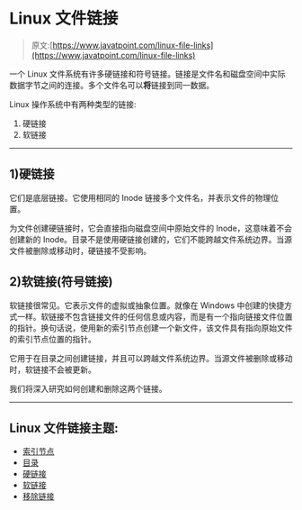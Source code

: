 # Linux 文件链接

> 原文:[https://www.javatpoint.com/linux-file-links](https://www.javatpoint.com/linux-file-links)

一个 Linux 文件系统有许多硬链接和符号链接。链接是文件名和磁盘空间中实际数据字节之间的连接。多个文件名可以**将**链接到同一数据。

Linux 操作系统中有两种类型的链接:

1.  硬链接
2.  软链接

* * *

## 1)硬链接

它们是底层链接。它使用相同的 Inode 链接多个文件名，并表示文件的物理位置。

为文件创建硬链接时，它会直接指向磁盘空间中原始文件的 Inode，这意味着不会创建新的 Inode。目录不是使用硬链接创建的，它们不能跨越文件系统边界。当源文件被删除或移动时，硬链接不受影响。

## 2)软链接(符号链接)

软链接很常见。它表示文件的虚拟或抽象位置。就像在 Windows 中创建的快捷方式一样。软链接不包含链接文件的任何信息或内容，而是有一个指向链接文件位置的指针。换句话说，使用新的索引节点创建一个新文件，该文件具有指向原始文件的索引节点位置的指针。

它用于在目录之间创建链接，并且可以跨越文件系统边界。当源文件被删除或移动时，软链接不会被更新。

我们将深入研究如何创建和删除这两个链接。

* * *

## Linux 文件链接主题:

*   [索引节点](linux-inodes)
*   [目录](linux-file-links-directories)
*   [硬链接](linux-hard-links)
*   [软链接](linux-symbolic-links)
*   [移除链接](linux-removing-links)